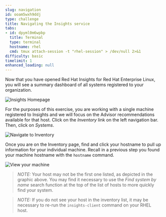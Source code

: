 ```yaml
---
slug: navigation
id: ooam5wxh9ddj
type: challenge
title: Navigating the Insights service
tabs:
- id: dpyml0m6wpbp
  title: Terminal
  type: terminal
  hostname: rhel
  cmd: tmux attach-session -t "rhel-session" > /dev/null 2>&1
difficulty: basic
timelimit: 1
enhanced_loading: null
---
```


Now that you have opened Red Hat Insights for Red Hat Enterprise Linux, you will see a summary dashboard of all systems registered to your organization.

![Insights Homepage](../assets/insights-homepage-v2.png)

For the purposes of this exercise, you are working with a single machine registered to Insights and we will focus on the Advisor recommendations available for that host.  Click on the _Inventory_ link on the left navigation bar. Then, click on _Systems_.

![Navigate to Inventory](../assets/insights-homepage-inventory-highlight.png)

Once you are on the Inventory page, find and click your hostname to pull up information for your individual machine.  Recall in a previous step you found your machine hostname with the `hostname` command.

![View your machine](../assets/inventory-homepage-v2.png)

>_NOTE:_ Your host may not be the first one listed, as depicted in the graphic above.  You may find it necessary to use the _Find system by name_ search function at the top of the list of hosts to more quickly find your system.

>_NOTE:_ If you do not see your host in the inventory list, it may be necessary to re-run the `insights-client` command on your RHEL host.